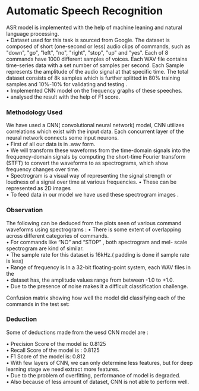 # Automatic Speech Recognition

ASR model is implemented with the help of machine leaning and natural language processing.<br/>
• Dataset used for this task is sourced from Google.
The dataset is composed of  short (one-second or less) audio clips of commands, such as "down", "go", "left", "no", "right", "stop", "up" and "yes".
Each of 8 commands have 1000 different samples of voices.
Each  WAV file contains time-series data with a set number of samples per second.
Each Sample represents the amplitude of the audio signal at that specific time.
The total  dataset consists of 8k samples which is  further splitted  in 80% training samples and 10%-10% for validating and testing 
.<br/>
• Implemented CNN model on the frequency graphs of these
speeches.<br/>
• analysed the result with the help of F1 score.<br/>

### Methodology Used

We have used a CNN( convolutional neural network) model,  CNN utilizes correlations which exist with the input data. Each concurrent layer of the neural network connects some input neurons.<br />
• First of all  our  data is  in .wav form.<br />
• We will transform these  waveforms from the time-domain signals into the frequency-domain signals by computing the short-time Fourier transform (STFT) to convert the waveforms to as spectrograms, which show frequency changes over time.<br />
• Spectrogram is a visual way of representing the signal strength or loudness of a signal over time at various frequencies.
• These can be represented as 2D images<br />
• To feed data in our model we have used these spectrogram images .<br />

### Observation

The following can be deduced from the plots seen  of various command waveforms  using spectrograms :
• There is some extent of  overlapping  across different  categories of commands.<br />
• For commands like “NO” and “STOP” , both spectrogram and mel- scale spectrogram are kind of similar.<br />
• The sample rate for this dataset is 16kHz.( padding is done if sample rate is less)<br />
• Range of frequency  is In a  32-bit floating-point system, each WAV files in the <br />
• dataset has,  the amplitude values range from between   -1.0     to    +1.0.<br />
• Due to the presence of noise  makes it a difficult classification challenge.<br />

Confusion matrix showing how well the model did classifying each of the commands in the test set:

### Deduction

Some of deductions made from the uesd CNN model are :<br />

• Precision Score  of the model is:  0.8125<br />
• Recall Score of the model is :  0.8125<br />
• F1 Score of the model is: 0.812<br />
• With few layers of CNN, we can only determine  less features, but for deep learning stage we need extract more features.<br />
• Due to the problem of overfitting, performance of model is degraded.<br />
• Also  because of less amount  of dataset, CNN is not able to perform well.<br />



